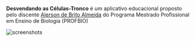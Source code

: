 **Desvendando as Células-Tronco** é um aplicativo educacional proposto pelo discente [Alerson de Brito Almeida](https://www.escavador.com/sobre/1270342/alerson-de-brito-almeida) do Programa Mestrado Profissional em Ensino de Biologia (PROFBIO)

![screenshots](https://lh3.googleusercontent.com/nPZArGeU3TT8LMkFuAn3ZbStiDDtNec440taGjSzfyHnmQNtBfl9Vi5_0ncrg4lpgp0AvFvl7eLX8d9QAjErdOx-VoAIqBQESK3qAAElY2aiiaBrFv6JqrNZTCBOJg3YSc2bh-JX8ZqiIb-nQ47H8Il-oo4PA4sLmdh99gj1PwHxf76N98FbUSuCAF33mtdSeebvMfZ0J3qp1-HEkjgGzrnD4UM8TQ4cu5IhoY9COGWUTSJ6jnK7Fp4dqj55vOSnH5fAFQKiL6PkVf0rfA-i1JD9L-27TJLGas_ZCxiR31OrOHLgfRCxFHIAAI4nBwGbPzJUIPWi0t970s3SO8ieuXpHB64R4uxNZaQmqOyxaDlNAgmDSaFJgFGHHww-LL4iIgF7AV5GTqrJ7xSszyJoQsh7lodukVyR_e02hI0QzJDqzAQ31VPHo58Q0tdIffOOaPPrlK6T_dsw0WD2T2kE10RI6lhT6nfcte7F1zAEBXHxMaIRYrlkcD5t3H3Ovpb3EF2yy5lftVCcxNMsBvr7fuHGnv1S5ZiQ2MCLZN0y7Yr6Y3sqCDI1IhQaCH5ISznVrB-DweuSosQKO1r9ejk00malu-rsfp30w3sm37tLc63KreCH1q7oc-sTOGfwMK0fWkmvrZ4FcbkkJNHpjIGen4Ujnk7O7LVCgxk4eLTcTqC4u7P3YJQX-cCH1TiobGl1ErxafVwnkSc9xo9ZK7X8lOI=w1145-h657-no?authuser=0)

